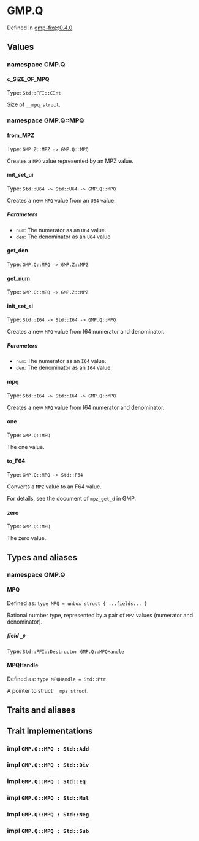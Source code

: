 # GMP.Q

Defined in gmp-fix@0.4.0

## Values

### namespace GMP.Q

#### c_SiZE_OF_MPQ

Type: `Std::FFI::CInt`

Size of `__mpq_struct`.

### namespace GMP.Q::MPQ

#### from_MPZ

Type: `GMP.Z::MPZ -> GMP.Q::MPQ`

Creates a `MPQ` value represented by an MPZ value.

#### init_set_ui

Type: `Std::U64 -> Std::U64 -> GMP.Q::MPQ`

Creates a new `MPQ` value from an `U64` value.

##### Parameters

- `num`: The numerator as an `U64` value.
- `den`: The denominator as an `U64` value.

#### get_den

Type: `GMP.Q::MPQ -> GMP.Z::MPZ`

#### get_num

Type: `GMP.Q::MPQ -> GMP.Z::MPZ`

#### init_set_si

Type: `Std::I64 -> Std::I64 -> GMP.Q::MPQ`

Creates a new `MPQ` value from I64 numerator and denominator.

##### Parameters

- `num`: The numerator as an `I64` value.
- `den`: The denominator as an `I64` value.

#### mpq

Type: `Std::I64 -> Std::I64 -> GMP.Q::MPQ`

Creates a new `MPQ` value from I64 numerator and denominator.

#### one

Type: `GMP.Q::MPQ`

The one value.

#### to_F64

Type: `GMP.Q::MPQ -> Std::F64`

Converts a `MPZ` value to an F64 value.

For details, see the document of `mpz_get_d` in GMP.

#### zero

Type: `GMP.Q::MPQ`

The zero value.

## Types and aliases

### namespace GMP.Q

#### MPQ

Defined as: `type MPQ = unbox struct { ...fields... }`

Rational number type, represented by a pair of `MPZ` values (numerator and denominator).

##### field `_0`

Type: `Std::FFI::Destructor GMP.Q::MPQHandle`

#### MPQHandle

Defined as: `type MPQHandle = Std::Ptr`

A pointer to struct `__mpz_struct`.

## Traits and aliases

## Trait implementations

### impl `GMP.Q::MPQ : Std::Add`

### impl `GMP.Q::MPQ : Std::Div`

### impl `GMP.Q::MPQ : Std::Eq`

### impl `GMP.Q::MPQ : Std::Mul`

### impl `GMP.Q::MPQ : Std::Neg`

### impl `GMP.Q::MPQ : Std::Sub`